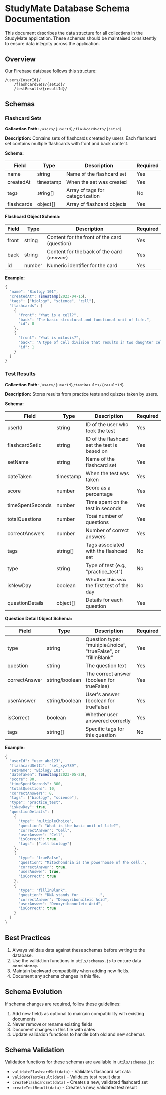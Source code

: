 # StudyMate Database Schema Documentation

This document describes the data structure for all collections in the StudyMate application. These schemas should be maintained consistently to ensure data integrity across the application.

## Overview

Our Firebase database follows this structure:

```
/users/{userId}/
    /flashcardSets/{setId}/
    /testResults/{resultId}/
```

## Schemas

### Flashcard Sets

**Collection Path:** `/users/{userId}/flashcardSets/{setId}`

**Description:** Contains sets of flashcards created by users. Each flashcard set contains multiple flashcards with front and back content.

**Schema:**

| Field      | Type      | Description                      | Required |
| ---------- | --------- | -------------------------------- | -------- |
| name       | string    | Name of the flashcard set        | Yes      |
| createdAt  | timestamp | When the set was created         | Yes      |
| tags       | string[]  | Array of tags for categorization | No       |
| flashcards | object[]  | Array of flashcard objects       | Yes      |

**Flashcard Object Schema:**

| Field | Type   | Description                                  | Required |
| ----- | ------ | -------------------------------------------- | -------- |
| front | string | Content for the front of the card (question) | Yes      |
| back  | string | Content for the back of the card (answer)    | Yes      |
| id    | number | Numeric identifier for the card              | Yes      |

**Example:**

```javascript
{
  "name": "Biology 101",
  "createdAt": Timestamp(2023-04-15),
  "tags": ["biology", "science", "cell"],
  "flashcards": [
    {
      "front": "What is a cell?",
      "back": "The basic structural and functional unit of life.",
      "id": 0
    },
    {
      "front": "What is mitosis?",
      "back": "A type of cell division that results in two daughter cells each having the same number and kind of chromosomes as the parent nucleus.",
      "id": 1
    }
  ]
}
```

### Test Results

**Collection Path:** `/users/{userId}/testResults/{resultId}`

**Description:** Stores results from practice tests and quizzes taken by users.

**Schema:**

| Field            | Type      | Description                                  | Required |
| ---------------- | --------- | -------------------------------------------- | -------- |
| userId           | string    | ID of the user who took the test             | Yes      |
| flashcardSetId   | string    | ID of the flashcard set the test is based on | Yes      |
| setName          | string    | Name of the flashcard set                    | Yes      |
| dateTaken        | timestamp | When the test was taken                      | Yes      |
| score            | number    | Score as a percentage                        | Yes      |
| timeSpentSeconds | number    | Time spent on the test in seconds            | Yes      |
| totalQuestions   | number    | Total number of questions                    | Yes      |
| correctAnswers   | number    | Number of correct answers                    | Yes      |
| tags             | string[]  | Tags associated with the flashcard set       | No       |
| type             | string    | Type of test (e.g., "practice_test")         | No       |
| isNewDay         | boolean   | Whether this was the first test of the day   | No       |
| questionDetails  | object[]  | Details for each question                    | Yes      |

**Question Detail Object Schema:**

| Field         | Type           | Description                                                    | Required |
| ------------- | -------------- | -------------------------------------------------------------- | -------- |
| type          | string         | Question type: "multipleChoice", "trueFalse", or "fillInBlank" | Yes      |
| question      | string         | The question text                                              | Yes      |
| correctAnswer | string/boolean | The correct answer (boolean for trueFalse)                     | Yes      |
| userAnswer    | string/boolean | User's answer (boolean for trueFalse)                          | Yes      |
| isCorrect     | boolean        | Whether user answered correctly                                | Yes      |
| tags          | string[]       | Specific tags for this question                                | No       |

**Example:**

```javascript
{
  "userId": "user_abc123",
  "flashcardSetId": "set_xyz789",
  "setName": "Biology 101",
  "dateTaken": Timestamp(2023-05-20),
  "score": 80,
  "timeSpentSeconds": 300,
  "totalQuestions": 10,
  "correctAnswers": 8,
  "tags": ["biology", "science"],
  "type": "practice_test",
  "isNewDay": true,
  "questionDetails": [
    {
      "type": "multipleChoice",
      "question": "What is the basic unit of life?",
      "correctAnswer": "Cell",
      "userAnswer": "Cell",
      "isCorrect": true,
      "tags": ["cell biology"]
    },
    {
      "type": "trueFalse",
      "question": "Mitochondria is the powerhouse of the cell.",
      "correctAnswer": true,
      "userAnswer": true,
      "isCorrect": true
    },
    {
      "type": "fillInBlank",
      "question": "DNA stands for ________.",
      "correctAnswer": "Deoxyribonucleic Acid",
      "userAnswer": "Deoxyribonucleic Acid",
      "isCorrect": true
    }
  ]
}
```

## Best Practices

1. Always validate data against these schemas before writing to the database.
2. Use the validation functions in `utils/schemas.js` to ensure data consistency.
3. Maintain backward compatibility when adding new fields.
4. Document any schema changes in this file.

## Schema Evolution

If schema changes are required, follow these guidelines:

1. Add new fields as optional to maintain compatibility with existing documents
2. Never remove or rename existing fields
3. Document changes in this file with dates
4. Update validation functions to handle both old and new schemas

## Schema Validation

Validation functions for these schemas are available in `utils/schemas.js`:

- `validateFlashcardSet(data)` - Validates flashcard set data
- `validateTestResult(data)` - Validates test result data
- `createFlashcardSet(data)` - Creates a new, validated flashcard set
- `createTestResult(data)` - Creates a new, validated test result
